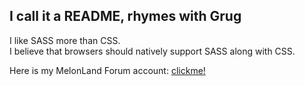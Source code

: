 ## I call it a README, rhymes with Grug

I like SASS more than CSS.  
I believe that browsers should natively support SASS along with CSS.

Here is my MelonLand Forum account: [clickme!](https://forum.melonland.net/index.php?action=profile;u=2051)
